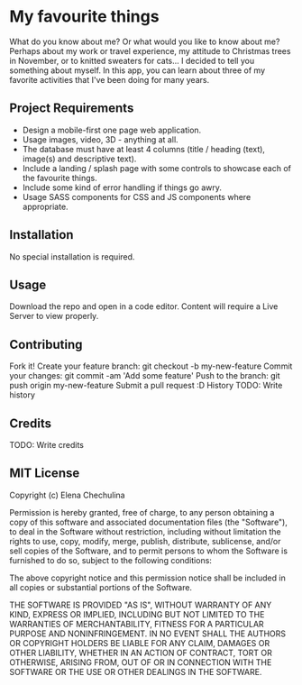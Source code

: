 # My favourite things
What do you know about me? Or what would you like to know about me? Perhaps about my work or travel experience, my attitude to Christmas trees in November, or to knitted sweaters for cats... I decided to tell you something about myself. In this app, you can learn about three of my favorite activities that I've been doing for many years.

## Project Requirements
* Design a mobile-first one page web application. 
* Usage images, video, 3D - anything at all. 
* The database must have at least 4 columns (title / heading (text), image(s) and descriptive text).
* Include a landing / splash page with some controls to showcase each of the favourite things.
* Include some kind of error handling if things go awry.
* Usage SASS components for CSS and JS components where appropriate.

## Installation
No special installation is required.

## Usage
Download the repo and open in a code editor. Content will require a Live Server to view properly.

## Contributing
Fork it!
Create your feature branch: git checkout -b my-new-feature
Commit your changes: git commit -am 'Add some feature'
Push to the branch: git push origin my-new-feature
Submit a pull request :D
History
TODO: Write history

## Credits
TODO: Write credits

## MIT License

Copyright (c) Elena Chechulina

Permission is hereby granted, free of charge, to any person obtaining a copy of this software and associated documentation files (the "Software"), to deal in the Software without restriction, including without limitation the rights to use, copy, modify, merge, publish, distribute, sublicense, and/or sell copies of the Software, and to permit persons to whom the Software is furnished to do so, subject to the following conditions:

The above copyright notice and this permission notice shall be included in all copies or substantial portions of the Software.

THE SOFTWARE IS PROVIDED "AS IS", WITHOUT WARRANTY OF ANY KIND, EXPRESS OR IMPLIED, INCLUDING BUT NOT LIMITED TO THE WARRANTIES OF MERCHANTABILITY, FITNESS FOR A PARTICULAR PURPOSE AND NONINFRINGEMENT. IN NO EVENT SHALL THE AUTHORS OR COPYRIGHT HOLDERS BE LIABLE FOR ANY CLAIM, DAMAGES OR OTHER LIABILITY, WHETHER IN AN ACTION OF CONTRACT, TORT OR OTHERWISE, ARISING FROM, OUT OF OR IN CONNECTION WITH THE SOFTWARE OR THE USE OR OTHER DEALINGS IN THE SOFTWARE.